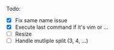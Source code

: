 Todo:
* [X] Fix same name issue
* [X] Execute last command if it's vim or ...
* [ ] Resize
* [ ] Handle mutliple split (3, 4, ...)
